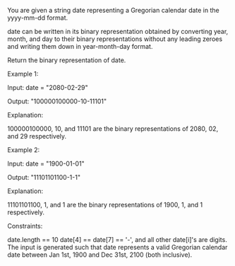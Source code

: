 You are given a string date representing a Gregorian calendar date in the yyyy-mm-dd format.

date can be written in its binary representation obtained by converting year, month, and day to their binary representations without any leading zeroes and writing them down in year-month-day format.

Return the binary representation of date.

 

Example 1:

Input: date = "2080-02-29"

Output: "100000100000-10-11101"

Explanation:

100000100000, 10, and 11101 are the binary representations of 2080, 02, and 29 respectively.

Example 2:

Input: date = "1900-01-01"

Output: "11101101100-1-1"

Explanation:

11101101100, 1, and 1 are the binary representations of 1900, 1, and 1 respectively.

 

Constraints:

date.length == 10
date[4] == date[7] == '-', and all other date[i]'s are digits.
The input is generated such that date represents a valid Gregorian calendar date between Jan 1st, 1900 and Dec 31st, 2100 (both inclusive).